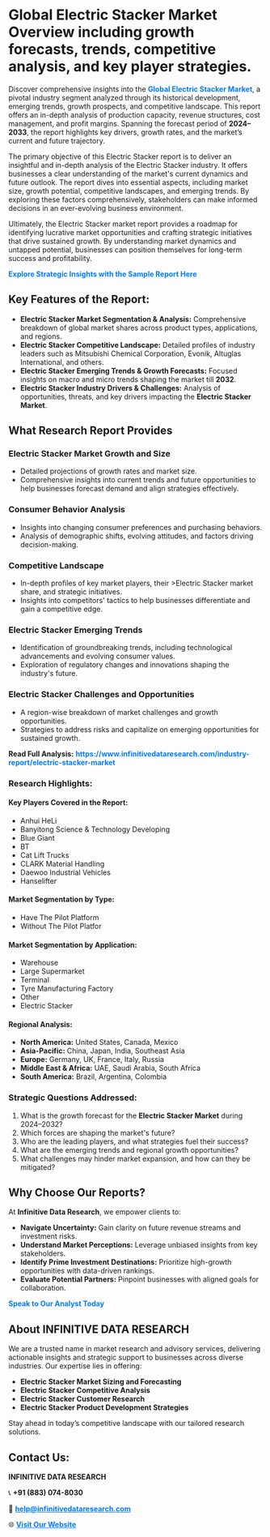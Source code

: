 <h1>Global Electric Stacker Market Overview including growth forecasts, trends, competitive analysis, and key player strategies.</h1>
<p>
Discover comprehensive insights into the 
<a href="https://www.infinitivedataresearch.com/industry-report/electric-stacker-market" rel="dofollow" style="color: #007BFF; text-decoration: none;"><strong>Global Electric Stacker Market</strong></a>, a pivotal industry segment analyzed through its historical development, emerging trends, growth prospects, and competitive landscape. This report offers an in-depth analysis of production capacity, revenue structures, cost management, and profit margins. Spanning the forecast period of <strong>2024–2033</strong>, the report highlights key drivers, growth rates, and the market’s current and future trajectory.
</p>
<p>
The primary objective of this Electric Stacker report is to deliver an insightful and in-depth analysis of the Electric Stacker industry. It offers businesses a clear understanding of the market's current dynamics and future outlook. The report dives into essential aspects, including market size, growth potential, competitive landscapes, and emerging trends. By exploring these factors comprehensively, stakeholders can make informed decisions in an ever-evolving business environment.
</p>
<p>
Ultimately, the Electric Stacker market report provides a roadmap for identifying lucrative market opportunities and crafting strategic initiatives that drive sustained growth. By understanding market dynamics and untapped potential, businesses can position themselves for long-term success and profitability.
</p>
<p>
<a href="https://www.infinitivedataresearch.com/request-sample/reportId=110916" style="color: #007BFF; text-decoration: none;"><strong>Explore Strategic Insights with the Sample Report Here</strong></a>
</p>

<h2>Key Features of the Report:</h2>
<ul>
<li><strong>Electric Stacker Market Segmentation & Analysis:</strong> Comprehensive breakdown of global market shares across product types, applications, and regions.</li>
<li><strong>Electric Stacker Competitive Landscape:</strong> Detailed profiles of industry leaders such as Mitsubishi Chemical Corporation, Evonik, Altuglas International, and others.</li>
<li><strong>Electric Stacker Emerging Trends & Growth Forecasts:</strong> Focused insights on macro and micro trends shaping the market till <strong>2032</strong>.</li>
<li><strong>Electric Stacker Industry Drivers & Challenges:</strong> Analysis of opportunities, threats, and key drivers impacting the <strong>Electric Stacker Market</strong>.</li>
</ul>

<h2>What Research Report Provides</h2>
<h3>Electric Stacker Market Growth and Size</h3>
<ul>
<li>Detailed projections of growth rates and market size.</li>
<li>Comprehensive insights into current trends and future opportunities to help businesses forecast demand and align strategies effectively.</li>
</ul>

<h3>Consumer Behavior Analysis</h3>
<ul>
<li>Insights into changing consumer preferences and purchasing behaviors.</li>
<li>Analysis of demographic shifts, evolving attitudes, and factors driving decision-making.</li>
</ul>

<h3>Competitive Landscape</h3>
<ul>
<li>In-depth profiles of key market players, their >Electric Stacker market share, and strategic initiatives.</li>
<li>Insights into competitors' tactics to help businesses differentiate and gain a competitive edge.</li>
</ul>

<h3>Electric Stacker Emerging Trends</h3>
<ul>
<li>Identification of groundbreaking trends, including technological advancements and evolving consumer values.</li>
<li>Exploration of regulatory changes and innovations shaping the industry's future.</li>
</ul>

<h3>Electric Stacker Challenges and Opportunities</h3>
<ul>
<li>A region-wise breakdown of market challenges and growth opportunities.</li>
<li>Strategies to address risks and capitalize on emerging opportunities for sustained growth.</li>
</ul>
<p><strong>Read Full Analysis:</strong> <a href="https://www.infinitivedataresearch.com/industry-report/electric-stacker-market" rel="dofollow" style="color: #007BFF; text-decoration: none;"><strong>https://www.infinitivedataresearch.com/industry-report/electric-stacker-market</strong></a></p>
<h3>Research Highlights:</h3>
<h4>Key Players Covered in the Report:</h4>
<ul><li>Anhui HeLi</li><li>Banyitong Science &amp; Technology Developing</li><li>Blue Giant</li><li>BT</li><li>Cat Lift Trucks</li><li>CLARK Material Handling</li><li>Daewoo Industrial Vehicles</li><li>Hanselifter</li></ul>
<h4>Market Segmentation by Type:</h4>
<ul><li>Have The Pilot Platform</li><li>Without The Pilot Platfor</li></ul>
<h4>Market Segmentation by Application:</h4>
<ul><li>Warehouse</li><li>Large Supermarket</li><li>Terminal</li><li>Tyre Manufacturing Factory</li><li>Other</li><li>Electric Stacker</li></ul>

<h4>Regional Analysis:</h4>
<ul>
<li><strong>North America:</strong> United States, Canada, Mexico</li>
<li><strong>Asia-Pacific:</strong> China, Japan, India, Southeast Asia</li>
<li><strong>Europe:</strong> Germany, UK, France, Italy, Russia</li>
<li><strong>Middle East & Africa:</strong> UAE, Saudi Arabia, South Africa</li>
<li><strong>South America:</strong> Brazil, Argentina, Colombia</li>
</ul>

<h3>Strategic Questions Addressed:</h3>
<ol>
<li>What is the growth forecast for the <strong>Electric Stacker Market</strong> during 2024–2032?</li>
<li>Which forces are shaping the market's future?</li>
<li>Who are the leading players, and what strategies fuel their success?</li>
<li>What are the emerging trends and regional growth opportunities?</li>
<li>What challenges may hinder market expansion, and how can they be mitigated?</li>
</ol>

<h2>Why Choose Our Reports?</h2>
<p>At <strong>Infinitive Data Research</strong>, we empower clients to:</p>
<ul>
<li><strong>Navigate Uncertainty:</strong> Gain clarity on future revenue streams and investment risks.</li>
<li><strong>Understand Market Perceptions:</strong> Leverage unbiased insights from key stakeholders.</li>
<li><strong>Identify Prime Investment Destinations:</strong> Prioritize high-growth opportunities with data-driven rankings.</li>
<li><strong>Evaluate Potential Partners:</strong> Pinpoint businesses with aligned goals for collaboration.</li>
</ul>
<p><a href="https://www.infinitivedataresearch.com/industry-report/electric-stacker-market" rel="dofollow" style="color: #007BFF; text-decoration: none;"><strong>Speak to Our Analyst Today</strong></a></p>

<h2>About INFINITIVE DATA RESEARCH</h2>
<p>We are a trusted name in market research and advisory services, delivering actionable insights and strategic support to businesses across diverse industries. Our expertise lies in offering:</p>
<ul>
<li><strong>Electric Stacker Market Sizing and Forecasting</strong></li>
<li><strong>Electric Stacker Competitive Analysis</strong></li>
<li><strong>Electric Stacker Customer Research</strong></li>
<li><strong>Electric Stacker Product Development Strategies</strong></li>
</ul>
<p>Stay ahead in today’s competitive landscape with our tailored research solutions.</p>

<h2>Contact Us:</h2>
<p><strong>INFINITIVE DATA RESEARCH</strong></p>
<p>📞 <strong>+91 (883) 074-8030</strong></p>
<p>📧 <strong><a href="mailto:help@infinitivedataresearch.com" style="color: #007BFF;">help@infinitivedataresearch.com</a></strong></p>
<p>🌐 <strong><a href="https://www.infinitivedataresearch.com" rel="dofollow" style="color: #007BFF;">Visit Our Website</a></strong></p>